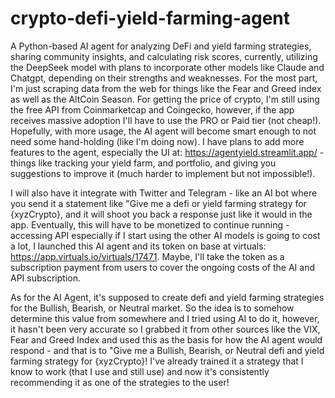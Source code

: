 # crypto-defi-yield-farming-agent
A Python-based AI agent for analyzing DeFi and yield farming strategies, sharing community insights, and calculating risk scores, currently, utilizing the DeepSeek model with plans to incorporate other models like Claude and Chatgpt, depending on their strengths and weaknesses. For the most part, I'm just scraping data from the web for things like the Fear and Greed index as well as the AltCoin Season. For getting the price of crypto, I'm still using the free API from Coinmarketcap and Coingecko, however, if the app receives massive adoption I'll have to use the PRO or Paid tier (not cheap!). Hopefully, with more usage, the AI agent will become smart enough to not need some hand-holding (like I'm doing now). I have plans to add more features to the agent, especially the UI at: https://agentyield.streamlit.app/ - things like tracking your yield farm, and portfolio, and giving you suggestions to improve it (much harder to implement but not impossible!).

I will also have it integrate with Twitter and Telegram - like an AI bot where you send it a statement like "Give me a defi or yield farming strategy for {xyzCrypto}, and it will shoot you back a response just like it would in the app. Eventually, this will have to be monetized to continue running - accessing API especially if I start using the other AI models is going to cost a lot, I launched this AI agent and its token on base at virtuals: https://app.virtuals.io/virtuals/17471. Maybe, I'll take the token as a subscription payment from users to cover the ongoing costs of the AI and API subscription.

As for the AI Agent, it's supposed to create defi and yield farming strategies for the Bullish, Bearish, or Neutral market. So the idea is to somehow determine this value from somewhere and I tried using AI to do it, however, it hasn't been very accurate so I grabbed it from other sources like the VIX, Fear and Greed Index and used this as the basis for how the AI agent would respond - and that is to "Give me a Bullish, Bearish, or Neutral defi and yield farming strategy for {xyzCrypto}! I've already trained it a strategy that I know to work (that I use and still use) and now it's consistently recommending it as one of the strategies to the user!
